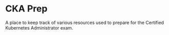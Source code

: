 # CKA Prep

A place to keep track of various resources used to prepare for the Certified Kubernetes Administrator exam.
